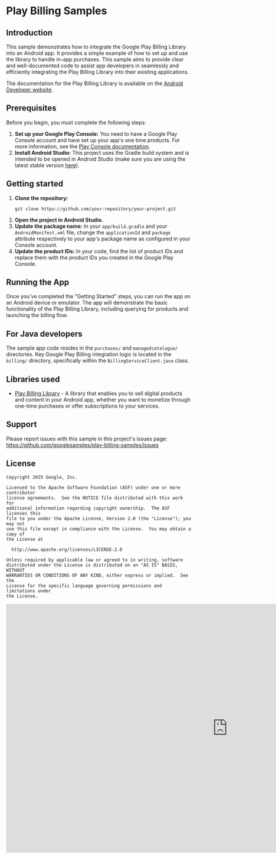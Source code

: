 Play Billing Samples
============

Introduction
------------

This sample demonstrates how to integrate the Google Play Billing Library into an Android app. It provides a simple example of how to set up and use the library to handle in-app purchases. This sample aims to provide clear and well-documented code to assist app developers in seamlessly and efficiently integrating the Play Billing Library into their existing applications.

The documentation for the Play Billing Library is available on the [Android Developer website](https://developer.android.com/google/play/billing).

Prerequisites
------------

Before you begin, you must complete the following steps:

1.  **Set up your Google Play Console:** You need to have a Google Play Console account and have set up your app's one time products. For more information, see the [Play Console documentation](https://developer.android.com/distribute/console).
2.  **Install Android Studio:** This project uses the Gradle build system and is intended to be opened in Android Studio (make sure you are using the latest stable version [here](https://developer.android.com/studio)).

Getting started
---------------
1.  **Clone the repository:**
    ```
    git clone https://github.com/your-repository/your-project.git
    ```
2.  **Open the project in Android Studio.**
3.  **Update the package name:** In your `app/build.gradle` and your `AndroidManifest.xml` file, change the `applicationId` and `package` attribute respectively to your app's package name as configured in your Console account.
4.  **Update the product IDs:** In your code, find the list of product IDs and replace them with the product IDs you created in the Google Play Console.

Running the App
----------------

Once you've completed the "Getting Started" steps, you can run the app on an Android device or emulator. The app will demonstrate the basic functionality of the Play Billing Library, including querying for products and launching the billing flow.

For Java developers
-------------------

The sample app code resides in the `purchases/` and `managedcatalogue/` directories. Key Google Play Billing integration logic is located in the `billing/` directory, specifically within the `BillingServiceClient.java` class.

Libraries used
--------------

* [Play Billing Library][0] - A library that enables you to sell digital products and content in your Android app,
whether you want to monetize through one-time purchases or offer subscriptions to your services.

[0]: https://developer.android.com/distribute/play-billing

Support
-------

Please report issues with this sample in this project's issues page:
https://github.com/googlesamples/play-billing-samples/issues


License
-------

```
Copyright 2025 Google, Inc.

Licensed to the Apache Software Foundation (ASF) under one or more contributor
license agreements.  See the NOTICE file distributed with this work for
additional information regarding copyright ownership.  The ASF licenses this
file to you under the Apache License, Version 2.0 (the "License"); you may not
use this file except in compliance with the License.  You may obtain a copy of
the License at

  http://www.apache.org/licenses/LICENSE-2.0

Unless required by applicable law or agreed to in writing, software
distributed under the License is distributed on an "AS IS" BASIS, WITHOUT
WARRANTIES OR CONDITIONS OF ANY KIND, either express or implied.  See the
License for the specific language governing permissions and limitations under
the License.
```

<iframe width="1200" height="674" src="https://www.youtube.com/embed/onxm4IYlgX8" title="Sample app demo | See the billing responses from purchase flows" frameborder="0" allow="accelerometer; autoplay; clipboard-write; encrypted-media; gyroscope; picture-in-picture; web-share" allowfullscreen></iframe>
